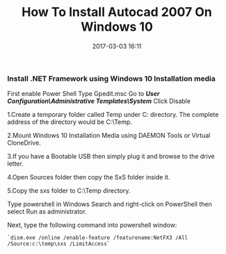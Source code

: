 ﻿---
title: How To Install Autocad 2007 On Windows 10
date: 2017-03-03 16:11
---

### Install .NET Framework using Windows 10 Installation media

First enable Power Shell
Type Gpedit.msc
Go to ***User Configuration\Administrative Templates\System***
Click Disable

1.Create a temporary folder called Temp under C: directory. The complete address of the directory would be C:\Temp.

2.Mount Windows 10 Installation Media using DAEMON Tools or Virtual CloneDrive.

3.If you have a Bootable USB then simply plug it and browse to the drive letter.

4.Open Sources folder then copy the SxS folder inside it.

5.Copy the sxs folder to C:\Temp directory.

Type powershell in Windows Search and right-click on PowerShell then select Run as administrator.

Next, type the following command into powershell window:
```
`dism.exe /online /enable-feature /featurename:NetFX3 /All /Source:c:\temp\sxs /LimitAccess`
```